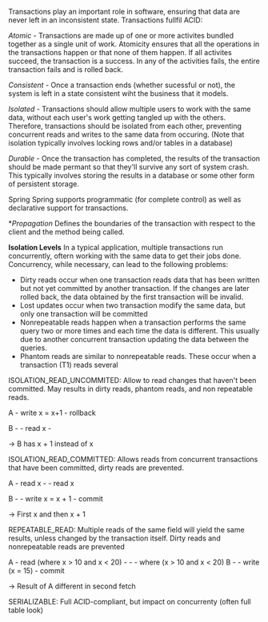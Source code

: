 Transactions play an important role in software, ensuring that data are never left in an inconsistent state. 
Transactions fullfil ACID:

_Atomic_ - Transactions are made up of one or more activites bundled together as a single unit of work. Atomicity ensures that all the operations in the transactions happen or that none of them happen. If all activites succeed, the transaction is a success.
In any of the activities fails, the entire transaction fails and is rolled back.

_Consistent_ - Once a transaction ends (whether sucessful or not), the system is left in a state consistent wiht the business that it models.

_Isolated_ - Transactions should allow multiple users to work with the same data, without each user's work getting tangled up with the others. Therefore, transactions should be isolated from each other, preventing concurrent reads and writes to the same data from occuring. (Note that isolation typically involves locking rows and/or tables in a database)

_Durable_ - Once the transaction has completed, the results of the transaction should be made permant so that they'll survive any sort of system crash.
This typically involves storing the results in a database or some other form of persistent storage.

Spring
Spring supports programmatic (for complete control) as well as declarative support 
for transactions. 

**Propagation*
Defines the boundaries of the transaction with respect to the client and the method being called.

**Isolation Levels**
In a typical application, multiple transactions run concurrently, oftern working with the same
data to get their jobs done. Concurrency, while necessary, can lead to the following problems:
- Dirty reads occur when one transaction reads data that has been written but not yet committed by another transaction. If the changes are later rolled back, the data obtained by the first transaction will be invalid.
- Lost updates occur when two transaction modify the same data, but only one transaction will be committed
- Nonrepeatable reads happen when a transaction performs the same query two or more times and each time the data is different. This
usually due to another concurrent transaction updating the data between the queries.
- Phantom reads are similar to nonrepeatable reads. These occur when a transaction (T1) reads several 


ISOLATION_READ_UNCOMMITED: Allow to read changes that haven't been committed. May results in dirty reads, phantom reads, and non repeatable reads.

A - write x = x+1 - rollback

B -  - read x -

-> B has x + 1 instead of x

ISOLATION_READ_COMMITTED: Allows reads from concurrent transactions that have been committed, dirty reads are prevented.

A - read x - - read x

B - - write x =  x + 1 - commit

-> First x and then x + 1

REPEATABLE_READ: Multiple reads of the same field will yield the same results, unless changed by the transaction itself. Dirty reads and nonrepeatable reads are prevented

A - read (where x > 10 and x < 20) - - - where (x > 10 and x < 20)
B - - write (x = 15) - commit

-> Result of A different in second fetch

SERIALIZABLE: Full ACID-compliant, but impact on concurrenty (often full table look)


![]()
